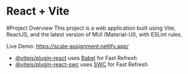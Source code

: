 # React + Vite

#Project Overview
This project is a web application built using Vite, ReactJS, and the latest version of MUI (Material-UI), with ESLint rules.

Live Demo: https://scale-assignment.netlify.app/

- [@vitejs/plugin-react](https://github.com/vitejs/vite-plugin-react/blob/main/packages/plugin-react/README.md) uses [Babel](https://babeljs.io/) for Fast Refresh
- [@vitejs/plugin-react-swc](https://github.com/vitejs/vite-plugin-react-swc) uses [SWC](https://swc.rs/) for Fast Refresh

